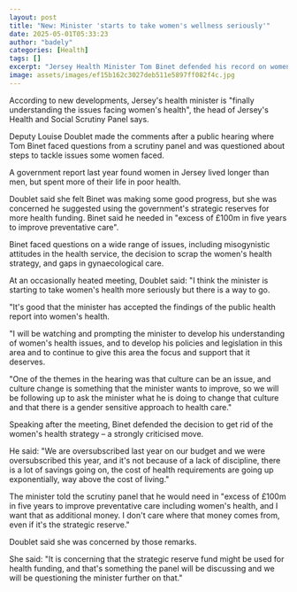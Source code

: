 ```yaml
---
layout: post
title: "New: Minister 'starts to take women's wellness seriously'"
date: 2025-05-01T05:33:23
author: "badely"
categories: [Health]
tags: []
excerpt: "Jersey Health Minister Tom Binet defended his record on women's health at a meeting."
image: assets/images/ef15b162c3027deb511e5897ff082f4c.jpg
---
```


According to new developments, Jersey's health minister is "finally understanding the issues facing women's health", the head of Jersey's Health and Social Scrutiny Panel says. 

Deputy Louise Doublet made the comments after a public hearing where Tom Binet faced questions from a scrutiny panel and was questioned about steps to tackle issues some women faced.

A government report last year found women in Jersey lived longer than men, but spent more of their life in poor health.

Doublet said she felt Binet was making some good progress, but she was concerned he suggested using the government's strategic reserves for more health funding. Binet said he needed in "excess of £100m in five years to improve preventative care".

Binet faced questions on a wide range of issues, including misogynistic attitudes in the health service, the decision to scrap the women's health strategy, and gaps in gynaecological care.

At an occasionally heated meeting, Doublet said: "I think the minister is starting to take women's health more seriously but there is a way to go.

"It's good that the minister has accepted the findings of the public health report into women's health.

"I will be watching and prompting the minister to develop his understanding of women's health issues, and to develop his policies and legislation in this area and to continue to give this area the focus and support that it deserves.

"One of the themes in the hearing was that culture can be an issue, and culture change is something that the minister wants to improve, so we will be following up to ask the minister what he is doing to change that culture and that there is a gender sensitive approach to health care."

Speaking after the meeting, Binet defended the decision to get rid of the women's health strategy – a strongly criticised move.

He said: "We are oversubscribed last year on our budget and we were oversubscribed this year, and it's not because of a lack of discipline, there is a lot of savings going on, the cost of health requirements are going up exponentially, way above the cost of living."

The minister told the scrutiny panel that he would need in "excess of £100m in five years to improve preventative care including women's health, and I want that as additional money. I don't care where that money comes from, even if it's the strategic reserve."

Doublet said she was concerned by those remarks.

She said: "It is concerning that the strategic reserve fund might be used for health funding, and that's something the panel will be discussing and we will be questioning the minister further on that."

